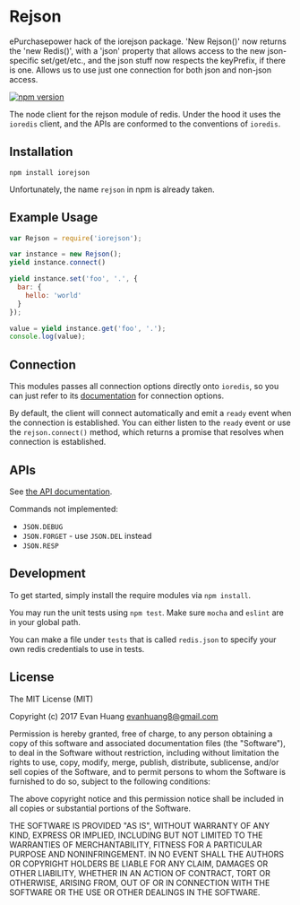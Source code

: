 # Rejson

ePurchasepower hack of the iorejson package.  'New Rejson()' now returns the 'new Redis()', with a 'json' property that allows access to the new json-specific set/get/etc., and the json stuff now respects the keyPrefix, if there is one.  Allows us to use just one connection for both json and non-json access.

[![npm version](https://badge.fury.io/js/iorejson.svg)](https://badge.fury.io/js/iorejson)

The node client for the rejson module of redis. Under the hood it uses the `ioredis` client, and the APIs are conformed to the conventions of `ioredis`.

## Installation

```
npm install iorejson
```

Unfortunately, the name `rejson` in npm is already taken.

## Example Usage

```javascript
var Rejson = require('iorejson');

var instance = new Rejson();
yield instance.connect()

yield instance.set('foo', '.', {
  bar: {
    hello: 'world'
  }
});

value = yield instance.get('foo', '.');
console.log(value);
```

## Connection

This modules passes all connection options directly onto `ioredis`, so you can just refer to its [documentation](https://github.com/luin/ioredis#connect-to-redis) for connection options.

By default, the client will connect automatically and emit a `ready` event when the connection is established. You can either listen to the `ready` event or use the `rejson.connect()` method, which returns a promise that resolves when connection is established.

## APIs

See [the API documentation](APIs.md).

Commands not implemented:

- `JSON.DEBUG`
- `JSON.FORGET` - use `JSON.DEL` instead
- `JSON.RESP`

## Development

To get started, simply install the require modules via `npm install`.

You may run the unit tests using `npm test`. Make sure `mocha` and `eslint` are in your global path.

You can make a file under `tests` that is called `redis.json` to specify your own redis credentials to use in tests.

## License

The MIT License (MIT)

Copyright (c) 2017 Evan Huang <evanhuang8@gmail.com>

Permission is hereby granted, free of charge, to any person obtaining a copy
of this software and associated documentation files (the "Software"), to deal
in the Software without restriction, including without limitation the rights
to use, copy, modify, merge, publish, distribute, sublicense, and/or sell
copies of the Software, and to permit persons to whom the Software is
furnished to do so, subject to the following conditions:

The above copyright notice and this permission notice shall be included in all
copies or substantial portions of the Software.

THE SOFTWARE IS PROVIDED "AS IS", WITHOUT WARRANTY OF ANY KIND, EXPRESS OR
IMPLIED, INCLUDING BUT NOT LIMITED TO THE WARRANTIES OF MERCHANTABILITY,
FITNESS FOR A PARTICULAR PURPOSE AND NONINFRINGEMENT. IN NO EVENT SHALL THE
AUTHORS OR COPYRIGHT HOLDERS BE LIABLE FOR ANY CLAIM, DAMAGES OR OTHER
LIABILITY, WHETHER IN AN ACTION OF CONTRACT, TORT OR OTHERWISE, ARISING FROM,
OUT OF OR IN CONNECTION WITH THE SOFTWARE OR THE USE OR OTHER DEALINGS IN THE
SOFTWARE.
